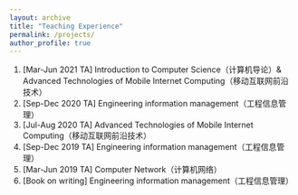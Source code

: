 ```yaml
---
layout: archive
title: "Teaching Experience"
permalink: /projects/
author_profile: true
---
```

1. [Mar-Jun 2021 TA] Introduction to Computer Science（计算机导论）& Advanced Technologies of Mobile Internet Computing（移动互联网前沿技术）
2. [Sep-Dec 2020 TA] Engineering information management（工程信息管理）
3. [Jul-Aug 2020 TA] Advanced Technologies of Mobile Internet Computing（移动互联网前沿技术）
4. [Sep-Dec 2019 TA] Engineering information management（工程信息管理）
5. [Mar-Jun 2019 TA] Computer Network（计算机网络）
6. [Book on writing] Engineering information management（工程信息管理）
